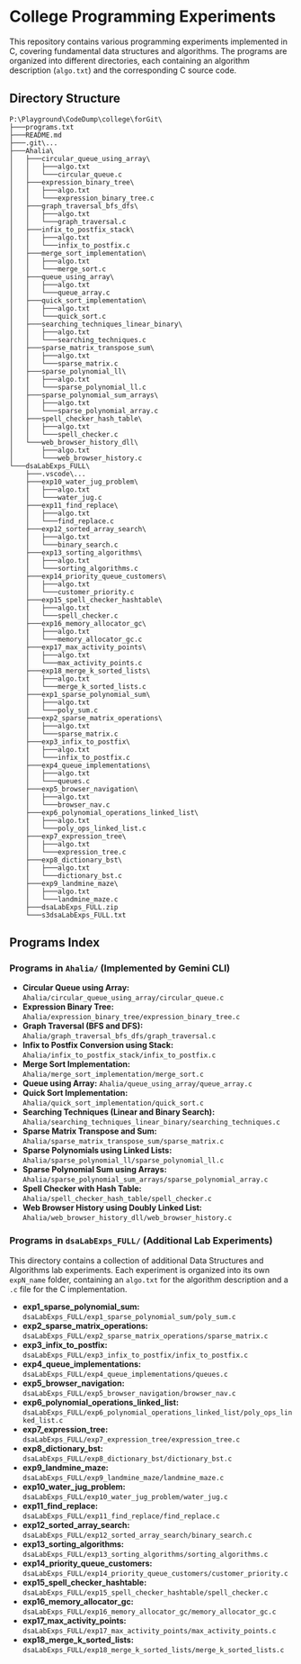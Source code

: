# College Programming Experiments

This repository contains various programming experiments implemented in C, covering fundamental data structures and algorithms. The programs are organized into different directories, each containing an algorithm description (`algo.txt`) and the corresponding C source code.

## Directory Structure

```
P:\Playground\CodeDump\college\forGit\
├───programs.txt
├───README.md
├───.git\...
├───Ahalia\
│   ├───circular_queue_using_array\
│   │   ├───algo.txt
│   │   └───circular_queue.c
│   ├───expression_binary_tree\
│   │   ├───algo.txt
│   │   └───expression_binary_tree.c
│   ├───graph_traversal_bfs_dfs\
│   │   ├───algo.txt
│   │   └───graph_traversal.c
│   ├───infix_to_postfix_stack\
│   │   ├───algo.txt
│   │   └───infix_to_postfix.c
│   ├───merge_sort_implementation\
│   │   ├───algo.txt
│   │   └───merge_sort.c
│   ├───queue_using_array\
│   │   ├───algo.txt
│   │   └───queue_array.c
│   ├───quick_sort_implementation\
│   │   ├───algo.txt
│   │   └───quick_sort.c
│   ├───searching_techniques_linear_binary\
│   │   ├───algo.txt
│   │   └───searching_techniques.c
│   ├───sparse_matrix_transpose_sum\
│   │   ├───algo.txt
│   │   └───sparse_matrix.c
│   ├───sparse_polynomial_ll\
│   │   ├───algo.txt
│   │   └───sparse_polynomial_ll.c
│   ├───sparse_polynomial_sum_arrays\
│   │   ├───algo.txt
│   │   └───sparse_polynomial_array.c
│   ├───spell_checker_hash_table\
│   │   ├───algo.txt
│   │   └───spell_checker.c
│   └───web_browser_history_dll\
│       ├───algo.txt
│       └───web_browser_history.c
└───dsaLabExps_FULL\
    ├───.vscode\...
    ├───exp10_water_jug_problem\
    │   ├───algo.txt
    │   └───water_jug.c
    ├───exp11_find_replace\
    │   ├───algo.txt
    │   └───find_replace.c
    ├───exp12_sorted_array_search\
    │   ├───algo.txt
    │   └───binary_search.c
    ├───exp13_sorting_algorithms\
    │   ├───algo.txt
    │   └───sorting_algorithms.c
    ├───exp14_priority_queue_customers\
    │   ├───algo.txt
    │   └───customer_priority.c
    ├───exp15_spell_checker_hashtable\
    │   ├───algo.txt
    │   └───spell_checker.c
    ├───exp16_memory_allocator_gc\
    │   ├───algo.txt
    │   └───memory_allocator_gc.c
    ├───exp17_max_activity_points\
    │   ├───algo.txt
    │   └───max_activity_points.c
    ├───exp18_merge_k_sorted_lists\
    │   ├───algo.txt
    │   └───merge_k_sorted_lists.c
    ├───exp1_sparse_polynomial_sum\
    │   ├───algo.txt
    │   └───poly_sum.c
    ├───exp2_sparse_matrix_operations\
    │   ├───algo.txt
    │   └───sparse_matrix.c
    ├───exp3_infix_to_postfix\
    │   ├───algo.txt
    │   └───infix_to_postfix.c
    ├───exp4_queue_implementations\
    │   ├───algo.txt
    │   └───queues.c
    ├───exp5_browser_navigation\
    │   ├───algo.txt
    │   └───browser_nav.c
    ├───exp6_polynomial_operations_linked_list\
    │   ├───algo.txt
    │   └───poly_ops_linked_list.c
    ├───exp7_expression_tree\
    │   ├───algo.txt
    │   └───expression_tree.c
    ├───exp8_dictionary_bst\
    │   ├───algo.txt
    │   └───dictionary_bst.c
    ├───exp9_landmine_maze\
    │   ├───algo.txt
    │   └───landmine_maze.c
    ├───dsaLabExps_FULL.zip
    └───s3dsaLabExps_FULL.txt
```

## Programs Index

### Programs in `Ahalia/` (Implemented by Gemini CLI)

*   **Circular Queue using Array:** `Ahalia/circular_queue_using_array/circular_queue.c`
*   **Expression Binary Tree:** `Ahalia/expression_binary_tree/expression_binary_tree.c`
*   **Graph Traversal (BFS and DFS):** `Ahalia/graph_traversal_bfs_dfs/graph_traversal.c`
*   **Infix to Postfix Conversion using Stack:** `Ahalia/infix_to_postfix_stack/infix_to_postfix.c`
*   **Merge Sort Implementation:** `Ahalia/merge_sort_implementation/merge_sort.c`
*   **Queue using Array:** `Ahalia/queue_using_array/queue_array.c`
*   **Quick Sort Implementation:** `Ahalia/quick_sort_implementation/quick_sort.c`
*   **Searching Techniques (Linear and Binary Search):** `Ahalia/searching_techniques_linear_binary/searching_techniques.c`
*   **Sparse Matrix Transpose and Sum:** `Ahalia/sparse_matrix_transpose_sum/sparse_matrix.c`
*   **Sparse Polynomials using Linked Lists:** `Ahalia/sparse_polynomial_ll/sparse_polynomial_ll.c`
*   **Sparse Polynomial Sum using Arrays:** `Ahalia/sparse_polynomial_sum_arrays/sparse_polynomial_array.c`
*   **Spell Checker with Hash Table:** `Ahalia/spell_checker_hash_table/spell_checker.c`
*   **Web Browser History using Doubly Linked List:** `Ahalia/web_browser_history_dll/web_browser_history.c`

### Programs in `dsaLabExps_FULL/` (Additional Lab Experiments)

This directory contains a collection of additional Data Structures and Algorithms lab experiments. Each experiment is organized into its own `expN_name` folder, containing an `algo.txt` for the algorithm description and a `.c` file for the C implementation.

*   **exp1_sparse_polynomial_sum:** `dsaLabExps_FULL/exp1_sparse_polynomial_sum/poly_sum.c`
*   **exp2_sparse_matrix_operations:** `dsaLabExps_FULL/exp2_sparse_matrix_operations/sparse_matrix.c`
*   **exp3_infix_to_postfix:** `dsaLabExps_FULL/exp3_infix_to_postfix/infix_to_postfix.c`
*   **exp4_queue_implementations:** `dsaLabExps_FULL/exp4_queue_implementations/queues.c`
*   **exp5_browser_navigation:** `dsaLabExps_FULL/exp5_browser_navigation/browser_nav.c`
*   **exp6_polynomial_operations_linked_list:** `dsaLabExps_FULL/exp6_polynomial_operations_linked_list/poly_ops_linked_list.c`
*   **exp7_expression_tree:** `dsaLabExps_FULL/exp7_expression_tree/expression_tree.c`
*   **exp8_dictionary_bst:** `dsaLabExps_FULL/exp8_dictionary_bst/dictionary_bst.c`
*   **exp9_landmine_maze:** `dsaLabExps_FULL/exp9_landmine_maze/landmine_maze.c`
*   **exp10_water_jug_problem:** `dsaLabExps_FULL/exp10_water_jug_problem/water_jug.c`
*   **exp11_find_replace:** `dsaLabExps_FULL/exp11_find_replace/find_replace.c`
*   **exp12_sorted_array_search:** `dsaLabExps_FULL/exp12_sorted_array_search/binary_search.c`
*   **exp13_sorting_algorithms:** `dsaLabExps_FULL/exp13_sorting_algorithms/sorting_algorithms.c`
*   **exp14_priority_queue_customers:** `dsaLabExps_FULL/exp14_priority_queue_customers/customer_priority.c`
*   **exp15_spell_checker_hashtable:** `dsaLabExps_FULL/exp15_spell_checker_hashtable/spell_checker.c`
*   **exp16_memory_allocator_gc:** `dsaLabExps_FULL/exp16_memory_allocator_gc/memory_allocator_gc.c`
*   **exp17_max_activity_points:** `dsaLabExps_FULL/exp17_max_activity_points/max_activity_points.c`
*   **exp18_merge_k_sorted_lists:** `dsaLabExps_FULL/exp18_merge_k_sorted_lists/merge_k_sorted_lists.c`